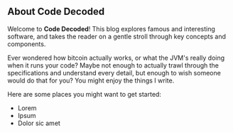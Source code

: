 ## About Code Decoded

Welcome to **Code Decoded**! This blog explores famous and interesting software, and takes the reader on a gentle stroll through key concepts and components. 

Ever wondered how bitcoin actually works, or what the JVM's really doing when it runs your code? Maybe not enough to actually trawl through the specifications and understand every detail, but enough to wish someone would do that for you? You might enjoy the things I write. 

Here are some places you might want to get started:
 - Lorem
 - Ipsum
 - Dolor sic amet
